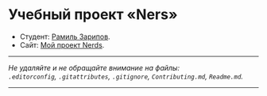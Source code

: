 # Учебный проект «Ners»

- Студент: [Рамиль Зарипов](https://up.htmlacademy.ru/htmlcss/40/user/241042).
- Сайт: [Мой проект Nerds](https://zarram89.github.io/html1-nerds/).
---

_Не удаляйте и не обращайте внимание на файлы:_<br>
_`.editorconfig`, `.gitattributes`, `.gitignore`, `Contributing.md`, `Readme.md`._

---
